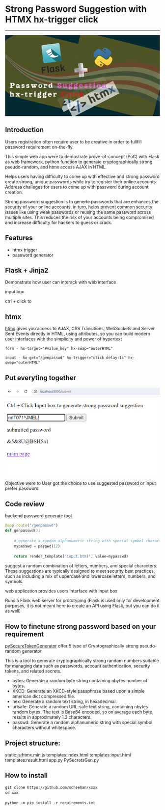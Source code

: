 # Strong Password Suggestion with HTMX hx-trigger click

---

![intro](/images/htmx_password_generator.png)

## Introduction

Users registration often require user to be creative in order to fullfill password requirement on-the-fly. 

This simple web app were to demostrate prove-of-concept (PoC) with Flask as web framework, python function to generate cryptographically strong pseudo-random, and htmx access AJAX in HTML. 

Helps users having difficulty to come up with effective and strong password create strong, unique passwords while try to register their online accounts. Address challeges for users to come up with password during account creation.

Strong password suggestion is to generte passwords that are enhances the security of your online accounts. in turn, helps prevent common security issues like using weak passwords or reusing the same password across multiple sites. This reduces the risk of your accounts being compromised and increase difficulty for hackers to guess or crack.

## Features

- htmx trigger 
- password generator


## Flask + Jinja2

Demonstrate how user can interack with web interface

input box 

ctrl + click to 

## htmx

[htmx][1] gives you access to AJAX, CSS Transitions, WebSockets and Server Sent Events directly in HTML, using attributes, so you can build modern user interfaces with the simplicity and power of hypertext

```
form - hx-target="#value_key" hx-swap="outerHTML"

```

```
input - hx-get="/genpasswd" hx-trigger="click delay:1s" hx-swap="outerHTML"
```

## Put everyting together

![web UI](/images/web_UI_interface.png)

Objective were to 
User got the choice to use suggested password or input prefer password.

## Code review

backend password generate tool

```python
@app.route("/genpasswd")
def genpasswd():
    
    # generate a random alphanumeric string with special symbol characters without whitespace.  
    mypasswd = passwd(12)
    
    return render_template('input.html', value=mypasswd)
```

suggest a random combination of letters, numbers, and special characters. These suggestions are typically designed to meet security best practices, such as including a mix of uppercase and lowercase letters, numbers, and symbols.

web application provides users interface with input box 

Runs a Flask web server for prototyping (Flask is used only for development purposes, it is not meant here to create an API using Flask, but you can do it as well)

## How to finetune strong password based on your requirement

[pySecureTokenGenerator][4] offer 5 type of Cryptographically strong pseudo-random generator

This is a tool to generate cryptographically strong random numbers suitable for managing data such as passwords, account authentication, security tokens, and related secrets.

- bytes: Generate a random byte string containing nbytes number of bytes.
- XKCD: Generate an XKCD-style passphrase based upon a simple american dict compressed file.
- hex: Generate a random text string, in hexadecimal.
- urlsafe: Generate a random URL-safe text string, containing nbytes random bytes. The text is Base64 encoded, so on average each byte results in approximately 1.3 characters.
- passwd: Generate a random alphanumeric string with special symbol characters without whitespace.

## Project structure:

static:js:htmx.min.js
templates:index.html
templates:input.html
templates:result.html
app.py
PySecretsGen.py

## How to install

```html
git clone https://github.com/scheehan/xxxx
cd xxx

python -m pip install -r requirements.txt

```



[1]: https://htmx.org/
[2]: https://flask.palletsprojects.com/en/3.0.x/
[3]: https://jinja.palletsprojects.com/en/3.1.x/
[4]: https://github.com/scheehan/pySecureTokenGenerator
